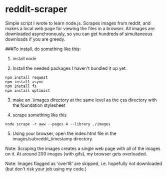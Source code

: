 reddit-scraper
==============

Simple script I wrote to learn node.js. Scrapes images from reddit, and makes a local web page for viewing the files in a browser.
All images are downloaded asynchronously, so you can get hundreds of simultaneous downloads if you are greedy.

###To install, do something like this:

1) install node

2) Install the needed packages I haven't bundled it up yet.

```
npm install request
npm install async
npm install fs
npm install optimist
```

3) make an .\images directory at the same level as the css directory with the foundation stylesheet

4) scrape something like this

``` 
node scrape -r aww --pages 4 --library ./images
```
 
5) Using your browser, open the index.html file in the  images/subreddit_timestamp directory.

Note: Scraping the images creates a single web page with all of the images on it. At around 200 images (with gifs), my browser gets overloaded.

Note: Images flagged as 'over18' are skipped, i.e. hopefully not downloaded (but don't risk your job using my code.)

